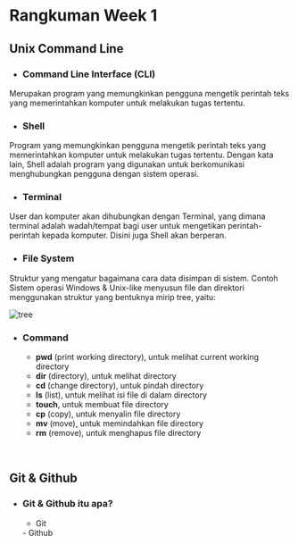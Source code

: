 # Rangkuman Week 1
## **Unix Command Line**
- ### Command Line Interface (CLI)
Merupakan program yang memungkinkan pengguna mengetik perintah teks yang memerintahkan komputer untuk melakukan tugas tertentu.
- ### Shell
Program yang memungkinkan pengguna mengetik perintah teks yang memerintahkan komputer untuk melakukan tugas tertentu. Dengan kata lain, Shell adalah program yang digunakan untuk berkomunikasi menghubungkan pengguna dengan sistem operasi.
- ### Terminal
User dan komputer akan dihubungkan dengan Terminal, yang dimana terminal adalah wadah/tempat bagi user untuk mengetikan perintah-perintah kepada komputer. Disini juga Shell akan berperan.
- ### File System
Struktur yang mengatur bagaimana cara data disimpan di sistem. Contoh Sistem operasi Windows & Unix-like menyusun file dan direktori menggunakan struktur yang bentuknya mirip tree, yaitu:

![tree](https://user-images.githubusercontent.com/114460269/192463197-4ca199bc-d8be-4344-aedc-d50a32a8e92f.jpg)
- ### Command
  - **pwd** (print working directory), untuk melihat current working directory
  - **dir** (directory), untuk melihat directory
  - **cd** (change directory), untuk pindah directory
  - **ls** (list), untuk melihat isi file di dalam directory
  - **touch**, untuk membuat file directory
  - **cp** (copy), untuk menyalin file directory
  - **mv** (move), untuk memindahkan file directory
  - **rm** (remove), untuk menghapus file directory

  &nbsp;

## **Git & Github**
- ### Git & Github itu apa?
  - Git
  <div align="justify">
  - Github
  <div align="justify">
